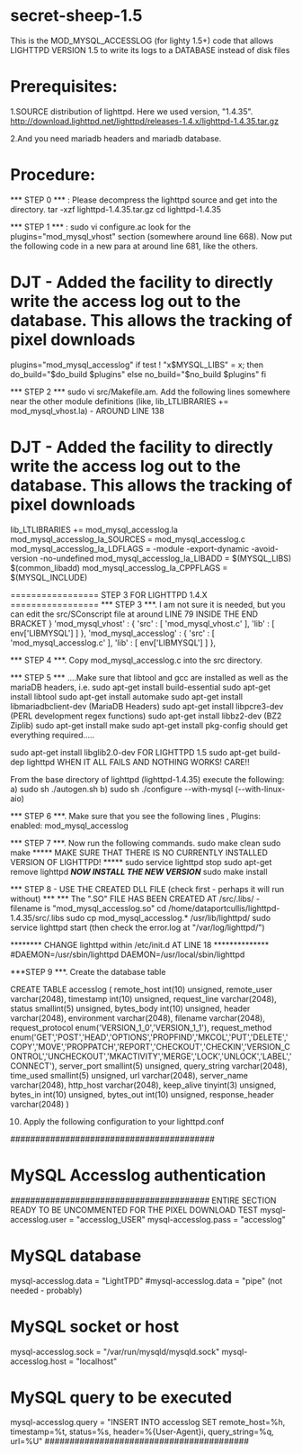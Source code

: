 secret-sheep-1.5
================

This is the MOD_MYSQL_ACCESSLOG (for lighty 1.5+) code that allows LIGHTTPD VERSION 1.5 to write its logs to a DATABASE instead of disk files



Prerequisites:
========================================================
1.SOURCE distribution of lighttpd. Here we used version, "1.4.35".
http://download.lighttpd.net/lighttpd/releases-1.4.x/lighttpd-1.4.35.tar.gz

2.And you need mariadb headers and mariadb database.


Procedure:
========================================================
*** STEP 0 *** : Please decompress the lighttpd source and get into the directory.
tar -xzf lighttpd-1.4.35.tar.gz
cd lighttpd-1.4.35


*** STEP 1 *** : 
sudo vi configure.ac
look for the plugins="mod_mysql_vhost" section (somewhere around line 668). 
Now put the following code in a new para at around line 681, like the others.
# DJT - Added the facility to directly write the access log out to the database.  This allows the tracking of pixel downloads
plugins="mod_mysql_accesslog"
if test ! "x$MYSQL_LIBS" = x; then
  do_build="$do_build $plugins"
else
  no_build="$no_build $plugins"
fi


*** STEP 2 ***
sudo vi src/Makefile.am.
Add the following lines somewhere near the other module definitions (like, lib_LTLIBRARIES += mod_mysql_vhost.la) - AROUND LINE 138
# DJT - Added the facility to directly write the access log out to the database.  This allows the tracking of pixel downloads
lib_LTLIBRARIES += mod_mysql_accesslog.la
mod_mysql_accesslog_la_SOURCES = mod_mysql_accesslog.c
mod_mysql_accesslog_la_LDFLAGS = -module -export-dynamic -avoid-version -no-undefined
mod_mysql_accesslog_la_LIBADD = $(MYSQL_LIBS) $(common_libadd)
mod_mysql_accesslog_la_CPPFLAGS = $(MYSQL_INCLUDE)


================= STEP 3 FOR LIGHTTPD 1.4.X ================= 
*** STEP 3 ***. I am not sure it is needed, but you can edit the src/SConscript file at around LINE 79 INSIDE THE END BRACKET }
'mod_mysql_vhost' : { 'src' : [ 'mod_mysql_vhost.c' ], 'lib' : [ env['LIBMYSQL'] ] },
'mod_mysql_accesslog' : { 'src' : [ 'mod_mysql_accesslog.c' ], 'lib' : [ env['LIBMYSQL'] ] },


*** STEP 4 ***. Copy mod_mysql_accesslog.c into the src directory.


*** STEP 5 *** ....Make sure that libtool and gcc are installed as well as the mariaDB headers, i.e.
sudo apt-get install build-essential
sudo apt-get install libtool
sudo apt-get install automake
sudo apt-get install libmariadbclient-dev	 (MariaDB Headers)
sudo apt-get install libpcre3-dev  			 (PERL development regex functions)
sudo apt-get install  libbz2-dev			 (BZ2 Ziplib)
sudo apt-get install make
sudo apt-get install pkg-config				 should get everything required.....

sudo apt-get install libglib2.0-dev			 FOR LIGHTTPD 1.5
sudo apt-get build-dep lighttpd				 WHEN IT ALL FAILS AND NOTHING WORKS!  CARE!!


From the base directory of lighttpd (lighttpd-1.4.35) execute the following:
a)	sudo sh ./autogen.sh
b)	sudo sh ./configure --with-mysql              (--with-linux-aio)


*** STEP 6 ***. Make sure that you see the following lines ,
Plugins:
enabled: 
  mod_mysql_accesslog


*** STEP 7 ***. Now run the following commands.
sudo make clean
sudo make
***** MAKE SURE THAT THERE IS NO CURRENTLY INSTALLED VERSION OF LIGHTTPD! *****
sudo service lighttpd stop
sudo apt-get remove lighttpd
***NOW INSTALL THE NEW VERSION***
sudo make install

*** STEP 8  - USE THE CREATED DLL FILE (check first - perhaps it will run without) ***
*** The ".SO" FILE HAS BEEN CREATED AT /src/.libs/ - filename is "mod_mysql_accesslog.so"
cd /home/dataportcullis/lighttpd-1.4.35/src/.libs
sudo cp mod_mysql_accesslog.* /usr/lib/lighttpd/
sudo service lighttpd start  (then check the error.log at "/var/log/lighttpd/")

******** CHANGE lighttpd within /etc/init.d AT LINE 18 **************
#DAEMON=/usr/sbin/lighttpd
DAEMON=/usr/local/sbin/lighttpd


***STEP 9 ***. Create the database table

CREATE TABLE accesslog (
  remote_host int(10) unsigned,
  remote_user varchar(2048),
  timestamp int(10) unsigned,
  request_line varchar(2048),
  status smallint(5) unsigned,
  bytes_body int(10) unsigned,
  header varchar(2048),
  environment varchar(2048),
  filename varchar(2048),
  request_protocol enum('VERSION_1_0','VERSION_1_1'),
  request_method enum('GET','POST','HEAD','OPTIONS','PROPFIND','MKCOL','PUT','DELETE','COPY','MOVE','PROPPATCH','REPORT','CHECKOUT','CHECKIN','VERSION_CONTROL','UNCHECKOUT','MKACTIVITY','MERGE','LOCK','UNLOCK','LABEL','CONNECT'),
  server_port smallint(5) unsigned,
  query_string varchar(2048),
  time_used smallint(5) unsigned,
  url varchar(2048),
  server_name varchar(2048),
  http_host varchar(2048),
  keep_alive tinyint(3) unsigned,
  bytes_in int(10) unsigned,
  bytes_out int(10) unsigned,
  response_header varchar(2048)
)

10. Apply the following configuration to your lighttpd.conf

#########################################
# MySQL Accesslog authentication
######################################## ENTIRE SECTION READY TO BE UNCOMMENTED FOR THE PIXEL DOWNLOAD TEST
mysql-accesslog.user = "accesslog_USER"
mysql-accesslog.pass = "accesslog"

# MySQL database
mysql-accesslog.data = "LightTPD"
#mysql-accesslog.data = "pipe"  (not needed - probably)

# MySQL socket or host
mysql-accesslog.sock = "/var/run/mysqld/mysqld.sock"
mysql-accesslog.host = "localhost"

# MySQL query to be executed
mysql-accesslog.query = "INSERT INTO accesslog SET remote_host=%h, timestamp=%t, status=%s, header=%{User-Agent}i, query_string=%q, url=%U"
#########################################
